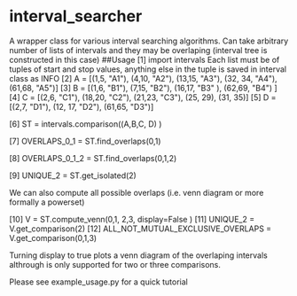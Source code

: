 # interval_searcher
A wrapper class for various interval searching algorithms. Can take arbitrary number of lists of intervals and they may be overlaping (interval tree is constructed in this case)
##Usage
[1] import intervals
Each list must be of tuples of start and stop values, anything else in the tuple is saved in interval class as INFO
[2] A 	= [(1,5, "A1"), (4,10, "A2"),  (13,15, "A3"), (32, 34, "A4"), (61,68, "A5")]
[3] B 	= [(1,6, "B1"), (7,15, "B2"),  (16,17, "B3" ), (62,69, "B4") ]
[4] C 	= [(2,6, "C1"), (18,20, "C2"),  (21,23, "C3"), (25, 29), (31, 35)]
[5] D 	= [(2,7, "D1"), (12, 17, "D2"), (61,65, "D3")]

[6] ST 	= intervals.comparison((A,B,C, D) )

[7] OVERLAPS_0_1 	  = ST.find_overlaps(0,1)

[8] OVERLAPS_0_1_2	= ST.find_overlaps(0,1,2)

[9] UNIQUE_2 	      = ST.get_isolated(2)

We can also compute all possible overlaps (i.e. venn diagram or more formally a powerset)

[10] V = ST.compute_venn(0,1, 2,3, display=False )
[11] UNIQUE_2 = V.get_comparison(2)
[12] ALL_NOT_MUTUAL_EXCLUSIVE_OVERLAPS 	= V.get_comparison(0,1,3)

Turning display to true plots a venn diagram of the overlaping intervals althrough is only supported for two or three comparisons.

Please see example_usage.py for a quick tutorial


